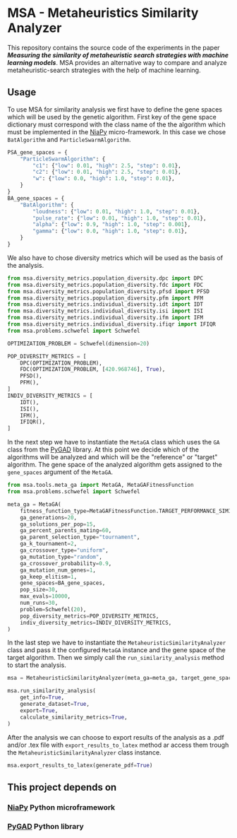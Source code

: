# MSA - Metaheuristics Similarity Analyzer

This repository contains the source code of the experiments in the paper ***Measuring the similarity of metaheuristic search strategies with machine learning models***. MSA provides an alternative way to compare and analyze metaheuristic-search strategies with the help of machine learning.

## Usage
To use MSA for similarity analysis we first have to define the gene spaces which will be used by the genetic algorithm. First key of the gene space dictionary must correspond with the class name of the the algorithm which must be implemented in the [NiaPy](https://github.com/NiaOrg/NiaPy?tab=readme-ov-file) micro-framework. In this case we chose `BatAlgorithm` and `ParticleSwarmAlgorithm`.

```python
PSA_gene_spaces = {
    "ParticleSwarmAlgorithm": {
        "c1": {"low": 0.01, "high": 2.5, "step": 0.01},
        "c2": {"low": 0.01, "high": 2.5, "step": 0.01},
        "w": {"low": 0.0, "high": 1.0, "step": 0.01},
    }
}
BA_gene_spaces = {
    "BatAlgorithm": {
        "loudness": {"low": 0.01, "high": 1.0, "step": 0.01},
        "pulse_rate": {"low": 0.01, "high": 1.0, "step": 0.01},
        "alpha": {"low": 0.9, "high": 1.0, "step": 0.001},
        "gamma": {"low": 0.0, "high": 1.0, "step": 0.01},
    }
}
```
We also have to chose diversity metrics which will be used as the basis of the analysis.

```python
from msa.diversity_metrics.population_diversity.dpc import DPC
from msa.diversity_metrics.population_diversity.fdc import FDC
from msa.diversity_metrics.population_diversity.pfsd import PFSD
from msa.diversity_metrics.population_diversity.pfm import PFM
from msa.diversity_metrics.individual_diversity.idt import IDT
from msa.diversity_metrics.individual_diversity.isi import ISI
from msa.diversity_metrics.individual_diversity.ifm import IFM
from msa.diversity_metrics.individual_diversity.ifiqr import IFIQR
from msa.problems.schwefel import Schwefel

OPTIMIZATION_PROBLEM = Schwefel(dimension=20)

POP_DIVERSITY_METRICS = [
    DPC(OPTIMIZATION_PROBLEM),
    FDC(OPTIMIZATION_PROBLEM, [420.968746], True),
    PFSD(),
    PFM(),
]
INDIV_DIVERSITY_METRICS = [
    IDT(),
    ISI(),
    IFM(),
    IFIQR(),
]
```

In the next step we have to instantiate the `MetaGA` class which uses the `GA` class from the [PyGAD](https://github.com/ahmedfgad/GeneticAlgorithmPython) library. At this point we decide which of the algorithms will be analyzed and which will be the "reference" or "target" algorithm. The gene space of the analyzed algorithm gets assigned to the `gene_spaces` argument of the `MetaGA`.

```python
from msa.tools.meta_ga import MetaGA, MetaGAFitnessFunction
from msa.problems.schwefel import Schwefel

meta_ga = MetaGA(
    fitness_function_type=MetaGAFitnessFunction.TARGET_PERFORMANCE_SIMILARITY,
    ga_generations=20,
    ga_solutions_per_pop=15,
    ga_percent_parents_mating=60,
    ga_parent_selection_type="tournament",
    ga_k_tournament=2,
    ga_crossover_type="uniform",
    ga_mutation_type="random",
    ga_crossover_probability=0.9,
    ga_mutation_num_genes=1,
    ga_keep_elitism=1,
    gene_spaces=BA_gene_spaces,
    pop_size=30,
    max_evals=10000,
    num_runs=30,
    problem=Schwefel(20),
    pop_diversity_metrics=POP_DIVERSITY_METRICS,
    indiv_diversity_metrics=INDIV_DIVERSITY_METRICS,
)
```

In the last step we have to instantiate the `MetaheuristicSimilarityAnalyzer` class and pass it the configured `MetaGA` instance and the gene space of the target algorithm. Then we simply call the `run_similarity_analysis` method to start the analysis.

```python
msa = MetaheuristicSimilarityAnalyzer(meta_ga=meta_ga, target_gene_space=PSA_gene_spaces)

msa.run_similarity_analysis(
    get_info=True,
    generate_dataset=True,
    export=True,
    calculate_similarity_metrics=True,
)
```

After the analysis we can choose to export results of the analysis as a .pdf and/or .tex file with `export_results_to_latex` method ar access them trough the `MetaheuristicSimilarityAnalyzer` class instance.

```python
msa.export_results_to_latex(generate_pdf=True)
```

## This project depends on
### [NiaPy](https://github.com/NiaOrg/NiaPy?tab=readme-ov-file) Python microframework
### [PyGAD](https://github.com/ahmedfgad/GeneticAlgorithmPython) Python library
